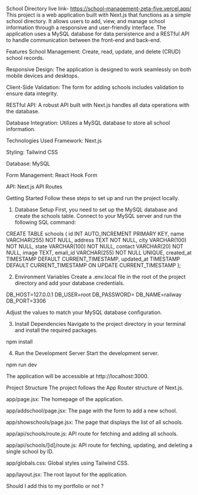 School Directory  live link- https://school-management-zeta-five.vercel.app/
This project is a web application built with Next.js that functions as a simple school directory. It allows users to add, view, and manage school information through a responsive and user-friendly interface. The application uses a MySQL database for data persistence and a RESTful API to handle communication between the front-end and back-end.

Features
School Management: Create, read, update, and delete (CRUD) school records.

Responsive Design: The application is designed to work seamlessly on both mobile devices and desktops.

Client-Side Validation: The form for adding schools includes validation to ensure data integrity.

RESTful API: A robust API built with Next.js handles all data operations with the database.

Database Integration: Utilizes a MySQL database to store all school information.

Technologies Used
Framework: Next.js

Styling: Tailwind CSS

Database: MySQL

Form Management: React Hook Form

API: Next.js API Routes

Getting Started
Follow these steps to set up and run the project locally.

1. Database Setup
First, you need to set up the MySQL database and create the schools table. Connect to your MySQL server and run the following SQL command:

CREATE TABLE schools (
    id INT AUTO_INCREMENT PRIMARY KEY,
    name VARCHAR(255) NOT NULL,
    address TEXT NOT NULL,
    city VARCHAR(100) NOT NULL,
    state VARCHAR(100) NOT NULL,
    contact VARCHAR(20) NOT NULL,
    image TEXT,
    email_id VARCHAR(255) NOT NULL UNIQUE,
    created_at TIMESTAMP DEFAULT CURRENT_TIMESTAMP,
    updated_at TIMESTAMP DEFAULT CURRENT_TIMESTAMP ON UPDATE CURRENT_TIMESTAMP
);

2. Environment Variables
Create a .env.local file in the root of the project directory and add your database credentials.

DB_HOST=127.0.0.1
DB_USER=root
DB_PASSWORD=
DB_NAME=railway
DB_PORT=3306

Adjust the values to match your MySQL database configuration.

3. Install Dependencies
Navigate to the project directory in your terminal and install the required packages.

npm install

4. Run the Development Server
Start the development server.

npm run dev

The application will be accessible at http://localhost:3000.

Project Structure
The project follows the App Router structure of Next.js.

app/page.jsx: The homepage of the application.

app/addschool/page.jsx: The page with the form to add a new school.

app/showschools/page.jsx: The page that displays the list of all schools.

app/api/schools/route.js: API route for fetching and adding all schools.

app/api/schools/[id]/route.js: API route for fetching, updating, and deleting a single school by ID.

app/globals.css: Global styles using Tailwind CSS.

app/layout.jsx: The root layout for the application.


Should I add this to my portfolio or not ?

